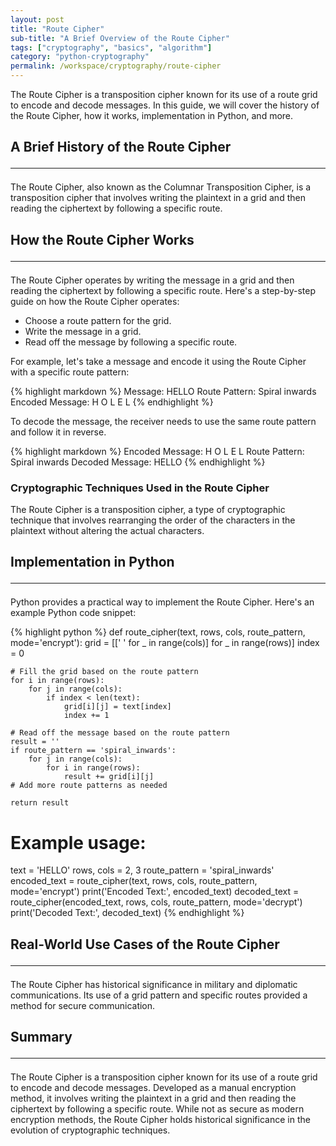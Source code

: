 ```yaml
---
layout: post
title: "Route Cipher"
sub-title: "A Brief Overview of the Route Cipher"
tags: ["cryptography", "basics", "algorithm"]
category: "python-cryptography"
permalink: /workspace/cryptography/route-cipher
---
```


The Route Cipher is a transposition cipher known for its use of a route grid to encode and decode messages. In this guide, we will cover the history of the Route Cipher, how it works, implementation in Python, and more.

## A Brief History of the Route Cipher <hr>

The Route Cipher, also known as the Columnar Transposition Cipher, is a transposition cipher that involves writing the plaintext in a grid and then reading the ciphertext by following a specific route.

## How the Route Cipher Works <hr>

The Route Cipher operates by writing the message in a grid and then reading the ciphertext by following a specific route. Here's a step-by-step guide on how the Route Cipher operates:

- Choose a route pattern for the grid.
- Write the message in a grid.
- Read off the message by following a specific route.

For example, let's take a message and encode it using the Route Cipher with a specific route pattern:

{% highlight markdown %}
Message: HELLO
Route Pattern: Spiral inwards
Encoded Message:
H O L E L
{% endhighlight %}

To decode the message, the receiver needs to use the same route pattern and follow it in reverse.

{% highlight markdown %}
Encoded Message:
H O L E L
Route Pattern: Spiral inwards
Decoded Message: HELLO
{% endhighlight %}

### Cryptographic Techniques Used in the Route Cipher

The Route Cipher is a transposition cipher, a type of cryptographic technique that involves rearranging the order of the characters in the plaintext without altering the actual characters.

## Implementation in Python <hr>

Python provides a practical way to implement the Route Cipher. Here's an example Python code snippet:

{% highlight python %}
def route_cipher(text, rows, cols, route_pattern, mode='encrypt'):
    grid = [[' ' for _ in range(cols)] for _ in range(rows)]
    index = 0

    # Fill the grid based on the route pattern
    for i in range(rows):
        for j in range(cols):
            if index < len(text):
                grid[i][j] = text[index]
                index += 1

    # Read off the message based on the route pattern
    result = ''
    if route_pattern == 'spiral_inwards':
        for j in range(cols):
            for i in range(rows):
                result += grid[i][j]
    # Add more route patterns as needed

    return result

# Example usage:
text = 'HELLO'
rows, cols = 2, 3
route_pattern = 'spiral_inwards'
encoded_text = route_cipher(text, rows, cols, route_pattern, mode='encrypt')
print('Encoded Text:', encoded_text)
decoded_text = route_cipher(encoded_text, rows, cols, route_pattern, mode='decrypt')
print('Decoded Text:', decoded_text)
{% endhighlight %}

## Real-World Use Cases of the Route Cipher <hr>

The Route Cipher has historical significance in military and diplomatic communications. Its use of a grid pattern and specific routes provided a method for secure communication.

## Summary <hr>

The Route Cipher is a transposition cipher known for its use of a route grid to encode and decode messages. Developed as a manual encryption method, it involves writing the plaintext in a grid and then reading the ciphertext by following a specific route. While not as secure as modern encryption methods, the Route Cipher holds historical significance in the evolution of cryptographic techniques.

